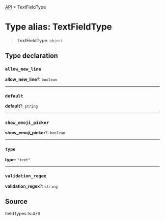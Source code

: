 [API](../index.md) > TextFieldType

# Type alias: TextFieldType

> **TextFieldType**: `object`

## Type declaration

### `allow_new_line`

**allow\_new\_line**?: `boolean`

***

### `default`

**default**?: `string`

***

### `show_emoji_picker`

**show\_emoji\_picker**?: `boolean`

***

### `type`

**type**: `"text"`

***

### `validation_regex`

**validation\_regex**?: `string`

## Source

fieldTypes.ts:476
